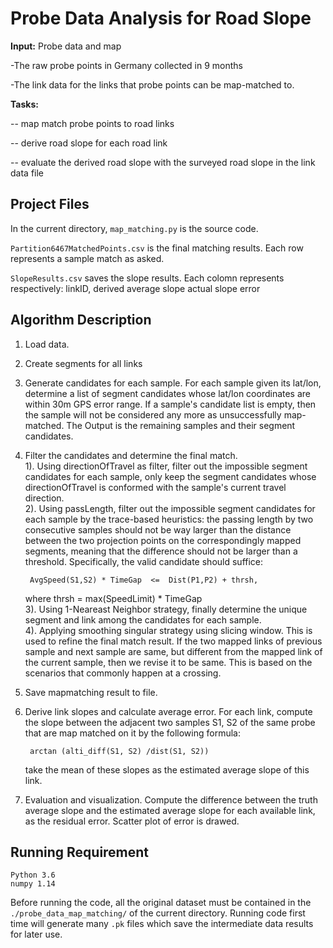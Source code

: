 # Probe Data Analysis for Road Slope

**Input:** Probe data and map

 -The raw probe points in Germany collected in 9 months

 -The link data for the links that probe points can be map-matched to.

**Tasks:**
 
 -- map match probe points to road links

 -- derive road slope for each road link
  
 -- evaluate the derived road slope with the surveyed road slope in the link data file

## Project Files
In the current directory,	`map_matching.py` is the source code.	

`Partition6467MatchedPoints.csv` is the final matching results. Each row represents a sample match as asked.

`SlopeResults.csv` saves the slope results. Each colomn represents respectively:
   linkID,
   derived average slope
   actual slope
   error


## Algorithm Description

1. Load data.  
2. Create segments for all links  
3. Generate candidates for each sample. For each sample given its lat/lon, determine a list of segment candidates whose lat/lon coordinates are within 30m GPS error range. If a sample's candidate list is empty, then the sample will not be considered any more as unsuccessfully map-matched. The Output is the remaining samples and their segment candidates.  
4. Filter the candidates and determine the final match.  
	1). Using directionOfTravel as filter,  filter out the impossible segment candidates for each sample, 
    only keep the segment candidates whose directionOfTravel is conformed with the sample's current travel direction.  
	2). Using passLength, filter out the impossible segment candidates for each sample by the trace-based heuristics: 
    the passing length by two consecutive samples should not be way larger than the distance between the two projection points on the correspondingly mapped segments, 
    meaning that the difference should not be larger than a threshold. Specifically, the valid candidate should suffice:
                    
		AvgSpeed(S1,S2) * TimeGap  <=  Dist(P1,P2) + thrsh, 
    where thrsh = max(SpeedLimit) * TimeGap  
	3). Using 1-Neareast Neighbor strategy, finally determine the unique segment and link among the candidates for each sample.  
	4). Applying smoothing singular strategy using slicing window. This is used to refine the final match result. If the two mapped links of previous sample and next sample are same, but different from the mapped link of the current sample, then we revise it to be same. This is based on the scenarios that commonly happen at a crossing.  

5. Save mapmatching result to file.  
6. Derive link slopes and calculate average error. For each link, compute the slope between the adjacent two samples S1, S2 of the same probe that are map matched on it by the following formula:  
				
		arctan (alti_diff(S1, S2) /dist(S1, S2)) 
	take the mean of these slopes as the estimated average slope of this link.  
7. Evaluation and visualization. Compute the difference between the truth average slope and the estimated average slope for each available link, as the residual error. Scatter plot of error is drawed.  


## Running Requirement  
    Python 3.6
    numpy 1.14

Before running the code, all the original dataset must be contained in the `./probe_data_map_matching/` of the current directory. Running code first time will generate many `.pk` files which save the intermediate data results for later use.













